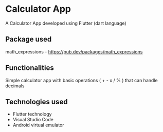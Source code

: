 # Calculator App

A Calculator App developed using Flutter (dart language) 

## Package used

math_expressions - https://pub.dev/packages/math_expressions

## Functionalities

Simple calculator app with basic operations ( + - x / % ) that can handle decimals

## Technologies used

- Flutter technology
- Visual Studio Code
- Android virtual emulator

